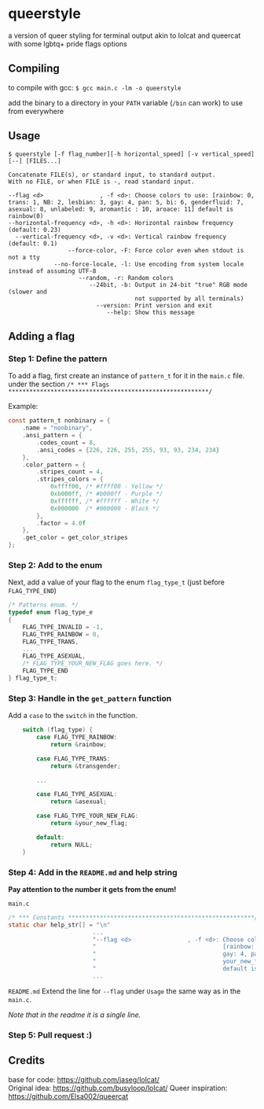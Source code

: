 # queerstyle

a version of queer styling for terminal output akin to lolcat and queercat with some lgbtq+ pride flags options

## Compiling

to compile with gcc: `$ gcc main.c -lm -o queerstyle`  

add the binary to a directory in your `PATH` variable (`/bin` can work) to use from everywhere

## Usage

`$ queerstyle [-f flag_number][-h horizontal_speed] [-v vertical_speed] [--] [FILES...]`  

``` text
Concatenate FILE(s), or standard input, to standard output.  
With no FILE, or when FILE is -, read standard input.

--flag <d>                , -f <d>: Choose colors to use: [rainbow: 0, trans: 1, NB: 2, lesbian: 3, gay: 4, pan: 5, bi: 6, genderfluid: 7, asexual: 8, unlabeled: 9, aromantic : 10, aroace: 11] default is rainbow(0)
--horizontal-frequency <d>, -h <d>: Horizontal rainbow frequency (default: 0.23)  
  --vertical-frequency <d>, -v <d>: Vertical rainbow frequency (default: 0.1)  
                 --force-color, -F: Force color even when stdout is not a tty  
             --no-force-locale, -l: Use encoding from system locale instead of assuming UTF-8  
                    --random, -r: Random colors  
                       --24bit, -b: Output in 24-bit "true" RGB mode (slower and
                                    not supported by all terminals)  
                         --version: Print version and exit  
                            --help: Show this message
```

## Adding a flag

### Step 1: Define the pattern

To add a flag, first create an instance of `pattern_t` for it in the `main.c` file.  
under the section `/* *** Flags *********************************************************/`

Example:

``` c
const pattern_t nonbinary = {
    .name = "nonbinary",
    .ansi_pattern = {
        .codes_count = 8,
        .ansi_codes = {226, 226, 255, 255, 93, 93, 234, 234}
    },
    .color_pattern = {
        .stripes_count = 4,
        .stripes_colors = {
            0xffff00, /* #ffff00 - Yellow */
            0xb000ff, /* #b000ff - Purple */
            0xffffff, /* #ffffff - White */
            0x000000  /* #000000 - Black */
        },
        .factor = 4.0f
    },
    .get_color = get_color_stripes
};
```

### Step 2: Add to the enum

Next, add a value of your flag to the enum `flag_type_t` (just before `FLAG_TYPE_END`)

``` c
/* Patterns enum. */
typedef enum flag_type_e
{
    FLAG_TYPE_INVALID = -1,
    FLAG_TYPE_RAINBOW = 0,
    FLAG_TYPE_TRANS,
    ...
    FLAG_TYPE_ASEXUAL,
    /* FLAG_TYPE_YOUR_NEW_FLAG goes here. */
    FLAG_TYPE_END
} flag_type_t;
```

### Step 3: Handle in the `get_pattern` function

Add a `case` to the `switch` in the function.

``` c
    switch (flag_type) {
        case FLAG_TYPE_RAINBOW:
            return &rainbow;

        case FLAG_TYPE_TRANS:
            return &transgender;

        ...

        case FLAG_TYPE_ASEXUAL:
            return &asexual;

        case FLAG_TYPE_YOUR_NEW_FLAG:
            return &your_new_flag;

        default:
            return NULL;
    }

```

### Step 4: Add in the `README.md` and help string

**Pay attention to the number it gets from the enum!**

`main.c`

``` c
/* *** Constants *****************************************************/
static char help_str[] = "\n"
                        ...
                        "--flag <d>                , -f <d>: Choose colors to use:\n"
                        "                                    [rainbow: 0, trans: 1, NB: 2, lesbian: 3, \n"
                        "                                    gay: 4, pan: 5, bi: 6, genderfluid: 7, asexual: 8, \n"
                        "                                    your_new_flag: 9]\n"
                        "                                    default is rainbow (0)\n"
                        ...
```

`README.md`
Extend the line for `--flag` under `Usage` the same way as in the `main.c`.

*Note that in the readme it is a single line.*

### Step 5: Pull request :)

## Credits

base for code:       <https://github.com/jaseg/lolcat/>  
Original idea:       <https://github.com/busyloop/lolcat/>
Queer inspiration:   <https://github.com/Elsa002/queercat>
